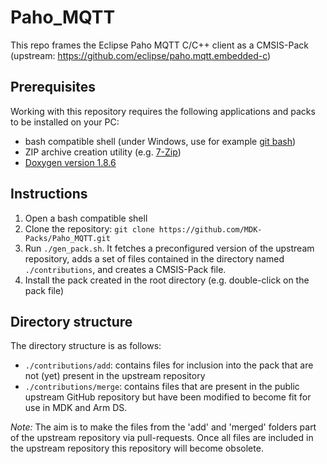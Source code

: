 # Paho_MQTT
This repo frames the Eclipse Paho MQTT C/C++ client as a CMSIS-Pack  (upstream: https://github.com/eclipse/paho.mqtt.embedded-c)

## Prerequisites
Working with this repository requires the following applications and packs to be installed on your PC:
- bash compatible shell (under Windows, use for example [git bash](https://gitforwindows.org/))
- ZIP archive creation utility (e.g. [7-Zip](https://www.7-zip.org/))
- [Doxygen version 1.8.6](https://sourceforge.net/projects/doxygen/files/rel-1.8.6/)

## Instructions
1. Open a bash compatible shell
2. Clone the repository: `git clone https://github.com/MDK-Packs/Paho_MQTT.git`
3. Run `./gen_pack.sh`. It fetches a preconfigured version of the upstream repository, adds a set of files contained in the directory named `./contributions`, and creates a CMSIS-Pack file.
4. Install the pack created in the root directory (e.g. double-click on the pack file)

## Directory structure
The directory structure is as follows:  
- `./contributions/add`: contains files for inclusion into the pack that are not (yet) present in the upstream repository  
- `./contributions/merge`: contains files that are present in the public upstream GitHub repository but have been modified to
   become fit for use in MDK and Arm DS.

*Note:* The aim is to make the files from the 'add' and 'merged' folders part of the upstream repository via pull-requests. Once all files are included in the upstream repository this repository will become obsolete.
